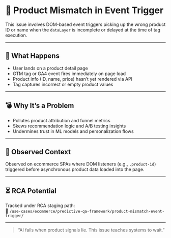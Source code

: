 # 🧠 Product Mismatch in Event Trigger

This issue involves DOM-based event triggers picking up the wrong product ID or name when the `dataLayer` is incomplete or delayed at the time of tag execution.

---

## 🚨 What Happens

- User lands on a product detail page
- GTM tag or GA4 event fires immediately on page load
- Product info (ID, name, price) hasn’t yet rendered via API
- Tag captures incorrect or empty product values

---

## 💣 Why It’s a Problem

- Pollutes product attribution and funnel metrics
- Skews recommendation logic and A/B testing insights
- Undermines trust in ML models and personalization flows

---

## 🧠 Observed Context

Observed on ecommerce SPAs where DOM listeners (e.g., `.product-id`) triggered before asynchronous product data loaded into the page.

---

## ⏳ RCA Potential

Tracked under RCA staging path:  
📁 `/use-cases/ecommerce/predictive-qa-framework/product-mismatch-event-trigger/`

---

> “AI fails when product signals lie. This issue teaches systems to wait.”